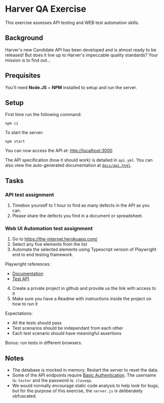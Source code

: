 Harver QA Exercise
========================

This exercise assesses API testing and WEB test automation skills.

## Background

Harver's new Candidate API has been developed and is almost ready to be released!
But does it live up to Harver's impeccable quality standards? Your mission is to find out...

## Prequisites

You'll need **Node.JS** + **NPM** installed to setup and run the server.

## Setup

First time run the following command:

`npm ci`

To start the server:

`npm start`

You can now access the API at: [http://localhost:3000](http://localhost:3000)

The API specification (how it should work) is detailed in `api.yml`. You can also view the auto-generated documentation
at [`docs/api.html`](file:docs/api.html).

## Tasks

### API test assignment

1. Timebox yourself to 1 hour to find as many defects in the API as you can. 
2. Please share the defects you find in a document or spreadsheet.

### Web UI Automation test assignment

1. Go to https://the-internet.herokuapp.com/
2. Select any five elements from the list
3. Automate the selected elements using Typescript version of Playwright end to end testing framework.

  Playwright references:
  - [Documentation](https://playwright.dev/docs)
  - [Test API](https://playwright.dev/docs/api/class-test)
4. Create a private project in github and provide us the link with access to it
5. Make sure you have a Readme with instructions inside the project on how to run it

Expectations:
- All the tests should pass
- Test scenarios should be independant from each other
- Each test scenario should have meaningful assertions

Bonus: run tests in different browsers.

## Notes

* The database is mocked in memory. Restart the server to reset the data.
* Some of the API endpoints require [Basic Authentication](https://swagger.io/docs/specification/authentication/basic-authentication/).
  The username is: `tester` and the password is: `iloveqa`.
* We would normally encourage static code analysis to help look for bugs, but for the purpose of this
  exercise, the `server.js` is deliberately obfuscated.